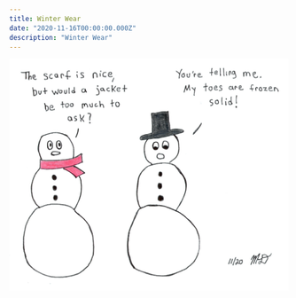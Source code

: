 ```yaml
---
title: Winter Wear
date: "2020-11-16T00:00:00.000Z"
description: "Winter Wear"
---
```


![Winter Wear](./winter-wear.jpg)


